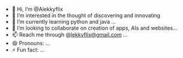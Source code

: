 - 👋 Hi, I’m @Alekkyflix
- 👀 I’m interested in the thought of discovering and innovating
- 🌱 I’m currently learning python and java ...
- 💞️ I’m looking to collaborate on creation of apps, AIs and websites...
- 📫 Reach me through @lekkyflix@gmail.com ...
- 😄 Pronouns: ...
- ⚡ Fun fact: ...

<!---
Alekkyflix/Alekkyflix is a ✨ special ✨ repository because its `README.md` (this file) appears on your GitHub profile.
You can click the Preview link to take a look at your changes.
--->

